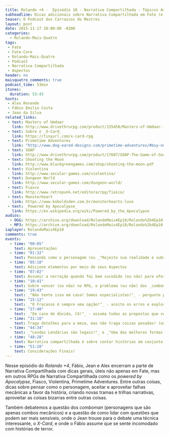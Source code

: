 ```yaml
---
title: Rolando +4 -  Episódio 10 - Narrativa Compartilhada - Tópicos Avançados
subheadline: Dicas adicionais sobre Narrativa Compartilhada em Fate (e outros RPGs)
teaser: O Podcast dos Carrascos do Mestres
layout: post
date: 2015-11-17 20:00:00 -0200
categories:
  - Rolando-Mais-Quatro
tags:
 - Fate
 - Fate-Core
 - Rolando-Mais-Quatro
 - Podcast
 - Narrativa Compartilhada
 - Aspectos
header: no
maisquatro_comments: true 
podcast_time: 53min
itunes:
  duration: 53:43
hosts:
 - Alex Resende
 - Fábio Emilio Costa
 - Jean da Silva
related_links:
 - text: Masters of Umdaar
   link: http://www.drivethrurpg.com/product/155458/Masters-of-Umdaar--A-World-of-Adventure-for-Fate-Core
 - text: Sobre o _X-Card_
   link: https://tinyurl.com/x-card-rpg
 - text: Primetime Adventures
   link: "http://www.dog-eared-designs.com/primetime-adventures/#buy-now"
 - text: SOAP
   link: http://www.drivethrurpg.com/product/17607/SOAP-The-Game-of-Soap-Opera-Mayhem?it=1
 - text: Shooting the Moon
   link: http://www.blackgreengames.com/shop/shooting-the-moon-pdf
 - text: Violentina
   link: http://www.secular-games.com/violentina/
 - text: Dungeon World
   link: http://www.secular-games.com/dungeon-world/
 - text: Fiasco
   link: http://www.retropunk.net/editora/rpg/fiasco/
 - text: Monsterheart
   link: https://www.koboldsden.com.br/monsterhearts-luxo
 - text: _Powered by Apocalypse_
   link: https://en.wikipedia.org/wiki/Powered_by_the_Apocalypse
audios:
  - OGG: https://archive.org/download/RolandoMais4Ep10/Rolando%2b4Ep10.ogg
  - MP3: https://archive.org/download/RolandoMais4Ep10/Rolando%2b4Ep10.mp3
iaplayer: RolandoMais4Ep10
comments: true
events:
  - time: "00:05"
    text: Apresentações
  - time: "01:32"
    text: Pensando como o personagem (ou _"Rejeito sua realidade e substituo pela minha!"_)
  - time: "05:10"
    text: Adicione elementos por meio de seus Aspectos
  - time: "07:02"
    text: Assumir a narração quando foi bem sucedido (ou não) para oferecer idéias
  - time: "10:41"
    text: Sobre vencer (ou não) no RPG, o problema (ou não) dos _comboman_ e o momento de cada jogador brilhar
  - time: "19:43"
    text: _"Não tente isso em casa! Somos especialistas!"_ - pergunte para o Narrador (e para o Jogador)
  - time: "25:12"
    text: _"O Fracasso é sempre uma opção!"_ - aceite os erros e explore a favor da história!
  - time: "27:48"
    text: _"Em caso de dúvida, C4!"_ - assuma todas as propostas que você definiu para seu personagem e as explore!
  - time: "31:10"
    text: Traga detalhes para a mesa, mas não traga coisas pesadas! (ou _sobre trazer assuntos pesados, como violência gráfica ou sexual, à mesa_)
  - time: "44:34"
    text: _"Lendas Lendárias são legais!"_ e _"Uma das melhores formas de aprender é ensinar!"_
  - time: "48:28"
    text: Narrativa compartilhada é sobre contar histórias em conjunto e se divertir
  - time: "51:28"
    text: Considerações Finais!
---
```


Nesse episódio do _Rolando +4_, Fábio, Jean e Alex encerram a parte de Narrativa Compartilhada com dicas gerais, úteis não apenas em Fate, mas em outros RPGs de Narrativa Compartilhada como os _powered by Apocalypse_, Fiasco, Violentina, Primetime Adventures. Entre outras coisas, dicas sobre pensar como o personagem, aceitar e aproveitar falhas mecânicas a favor da história, criando novas tramas e trilhas narrativas, aproveitar as coisas bizarras entre outras coisas.

Também debatemos a questão dos _comboman_ (personagens que são apenas combos mecânicos) e a questão de como lidar com questões que podem ser mais sensíveis, onde o Jean trouxe para o debate uma técnica interessante, o _X-Card_, e onde o Fábio assume que se sente incomodado com histórias de terror.
